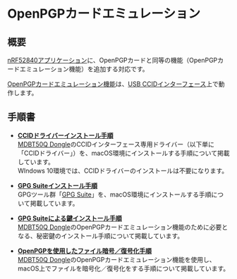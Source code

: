 # OpenPGPカードエミュレーション

## 概要

[nRF52840アプリケーション](../../nRF52840_app)に、OpenPGPカードと同等の機能（OpenPGPカードエミュレーション機能）を追加する対応です。

[OpenPGPカードエミュレーション機能](../../CCID/openpgp_lib/README.md)は、[USB CCIDインターフェース](../../CCID/ccid_lib/README.md)上で動作します。

## 手順書

- <b>[CCIDドライバーインストール手順](../../CCID/INSTALLPRG.md)</b><br>
[MDBT50Q Dongle](../../FIDO2Device/MDBT50Q_Dongle/README.md)のCCIDインターフェース専用ドライバー（以下単に「CCIDドライバー」）を、macOS環境にインストールする手順について掲載しています。<br>
WIndows 10環境では、CCIDドライバーのインストールは不要になります。

- <b>[GPG Suiteインストール手順](../../CCID/OpenPGP/GPGINSTMAC.md)</b><br>
GPGツール群「[GPG Suite](https://gpgtools.org)」を、macOS環境にインストールする手順について掲載しています。

- <b>[GPG Suiteによる鍵インストール手順](../../CCID/OpenPGP/GPGKEYINST.md)</b><br>
[MDBT50Q Dongle](../../FIDO2Device/MDBT50Q_Dongle/README.md)のOpenPGPカードエミュレーション機能のために必要となる、秘密鍵のインストール手順について掲載しています。

- <b>[OpenPGPを使用したファイル暗号／復号化手順](../../CCID/OpenPGP/OPGPCRYPTION.md)</b><br>
[MDBT50Q Dongle](../../FIDO2Device/MDBT50Q_Dongle/README.md)のOpenPGPカードエミュレーション機能を使用し、macOS上でファイルを暗号化／復号化をする手順について掲載しています。
